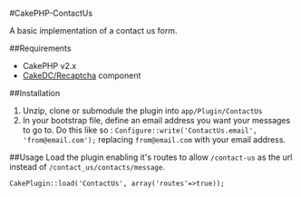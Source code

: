 #CakePHP-ContactUs

A basic implementation of a contact us form.

##Requirements
* CakePHP v2.x
* [CakeDC/Recaptcha](https://github.com/CakeDC/recaptcha) component

##Installation
1. Unzip, clone or submodule the plugin into `app/Plugin/ContactUs`
2. In your bootstrap file, define an email address you want your messages to go to. Do this like so : `Configure::write('ContactUs.email', 'from@email.com');` replacing `from@email.com` with your email address.

##Usage
Load the plugin enabling it's routes to allow `/contact-us` as the url instead of `/contact_us/contacts/message`.

`CakePlugin::load('ContactUs', array('routes'=>true));`